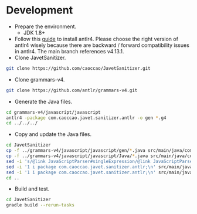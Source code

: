 # Development

- Prepare the environment.
  - JDK 1.8+
- Follow this [guide](https://github.com/antlr/antlr4/blob/master/doc/getting-started.md) to install antlr4. Please choose the right version of antlr4 wisely because there are backward / forward compatibility issues in antlr4. The main branch references v4.13.1.
- Clone JavetSanitizer.

```sh
git clone https://github.com/caoccao/JavetSanitizer.git
```

- Clone grammars-v4.

```sh
git clone https://github.com/antlr/grammars-v4.git
```

- Generate the Java files.

```sh
cd grammars-v4/javascript/javascript
antlr4 -package com.caoccao.javet.sanitizer.antlr -o gen *.g4
cd ../../../
```

- Copy and update the Java files.

```sh
cd JavetSanitizer
cp -f ../grammars-v4/javascript/javascript/gen/*.java src/main/java/com/caoccao/javet/sanitizer/antlr
cp -f ../grammars-v4/javascript/javascript/Java/*.java src/main/java/com/caoccao/javet/sanitizer/antlr
sed -i 's/@link JavaScriptParser#singleExpression/@link JavaScriptParser#singleExpression()/g' src/main/java/com/caoccao/javet/sanitizer/antlr/JavaScriptParserListener.java
sed -i '1 i package com.caoccao.javet.sanitizer.antlr;\n' src/main/java/com/caoccao/javet/sanitizer/antlr/JavaScriptLexerBase.java
sed -i '1 i package com.caoccao.javet.sanitizer.antlr;\n' src/main/java/com/caoccao/javet/sanitizer/antlr/JavaScriptParserBase.java
cd ..
```

- Build and test.

```sh
cd JavetSanitizer
gradle build --rerun-tasks
```
